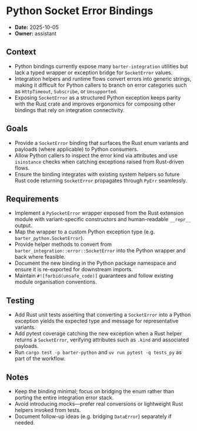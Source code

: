 # Python Socket Error Bindings

- **Date:** 2025-10-05
- **Owner:** assistant

## Context
- Python bindings currently expose many `barter-integration` utilities but lack a
  typed wrapper or exception bridge for `SocketError` values.
- Integration helpers and runtime flows convert errors into generic strings,
  making it difficult for Python callers to branch on error categories such as
  `HttpTimeout`, `Subscribe`, or `Unsupported`.
- Exposing `SocketError` as a structured Python exception keeps parity with the
  Rust crate and improves ergonomics for composing other bindings that rely on
  integration connectivity.

## Goals
- Provide a `SocketError` binding that surfaces the Rust enum variants and
  payloads (where applicable) to Python consumers.
- Allow Python callers to inspect the error kind via attributes and use
  `isinstance` checks when catching exceptions raised from Rust-driven flows.
- Ensure the binding integrates with existing system helpers so future Rust
  code returning `SocketError` propagates through `PyErr` seamlessly.

## Requirements
- Implement a `PySocketError` wrapper exposed from the Rust extension module
  with variant-specific constructors and human-readable `__repr__` output.
- Map the wrapper to a custom Python exception type (e.g. `barter_python.SocketError`).
- Provide helper methods to convert from `barter_integration::error::SocketError`
  into the Python wrapper and back where feasible.
- Document the new binding in the Python package namespace and ensure it is
  re-exported for downstream imports.
- Maintain `#![forbid(unsafe_code)]` guarantees and follow existing module
  organisation conventions.

## Testing
- Add Rust unit tests asserting that converting a `SocketError` into a Python
  exception yields the expected type and message for representative variants.
- Add pytest coverage catching the new exception when a Rust helper returns a
  `SocketError`, verifying attributes such as `.kind` and associated payloads.
- Run `cargo test -p barter-python` and `uv run pytest -q tests_py` as part of
  the workflow.

## Notes
- Keep the binding minimal; focus on bridging the enum rather than porting the
  entire integration error stack.
- Avoid introducing mocks—prefer real conversions or lightweight Rust helpers
  invoked from tests.
- Document follow-up ideas (e.g. bridging `DataError`) separately if needed.
